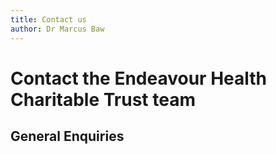 ```yaml
---
title: Contact us
author: Dr Marcus Baw
---
```


# Contact the Endeavour Health Charitable Trust team


## General Enquiries



